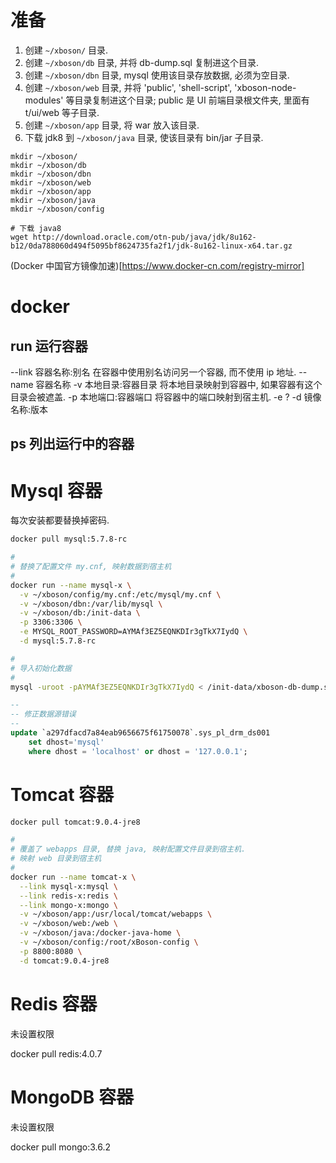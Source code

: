 # 准备

1. 创建 `~/xboson/` 目录.
2. 创建 `~/xboson/db` 目录, 并将 db-dump.sql 复制进这个目录.
2. 创建 `~/xboson/dbn` 目录, mysql 使用该目录存放数据, 必须为空目录.
3. 创建 `~/xboson/web` 目录, 并将 'public', 'shell-script', 'xboson-node-modules' 等目录复制进这个目录; public 是 UI 前端目录根文件夹, 里面有 t/ui/web 等子目录.
4. 创建 `~/xboson/app` 目录, 将 war 放入该目录.
5. 下载 jdk8 到 `~/xboson/java` 目录, 使该目录有 bin/jar 子目录.

```shell
mkdir ~/xboson/
mkdir ~/xboson/db
mkdir ~/xboson/dbn
mkdir ~/xboson/web
mkdir ~/xboson/app
mkdir ~/xboson/java
mkdir ~/xboson/config

# 下载 java8
wget http://download.oracle.com/otn-pub/java/jdk/8u162-b12/0da788060d494f5095bf8624735fa2f1/jdk-8u162-linux-x64.tar.gz
```

(Docker 中国官方镜像加速)[https://www.docker-cn.com/registry-mirror]


# docker

## run 运行容器

--link 容器名称:别名    在容器中使用别名访问另一个容器, 而不使用 ip 地址.
--name 容器名称
-v 本地目录:容器目录    将本地目录映射到容器中, 如果容器有这个目录会被遮盖.
-p 本地端口:容器端口    将容器中的端口映射到宿主机.
-e ?
-d 镜像名称:版本

## ps 列出运行中的容器


# Mysql 容器

每次安装都要替换掉密码.

```sh
docker pull mysql:5.7.8-rc

#
# 替换了配置文件 my.cnf, 映射数据到宿主机
#
docker run --name mysql-x \
  -v ~/xboson/config/my.cnf:/etc/mysql/my.cnf \
  -v ~/xboson/dbn:/var/lib/mysql \
  -v ~/xboson/db:/init-data \
  -p 3306:3306 \
  -e MYSQL_ROOT_PASSWORD=AYMAf3EZ5EQNKDIr3gTkX7IydQ \
  -d mysql:5.7.8-rc

#
# 导入初始化数据
#
mysql -uroot -pAYMAf3EZ5EQNKDIr3gTkX7IydQ < /init-data/xboson-db-dump.sql  
```


```sql
--
-- 修正数据源错误
--
update `a297dfacd7a84eab9656675f61750078`.sys_pl_drm_ds001 
    set dhost='mysql' 
    where dhost = 'localhost' or dhost = '127.0.0.1';
```


# Tomcat 容器

```sh
docker pull tomcat:9.0.4-jre8

#
# 覆盖了 webapps 目录, 替换 java, 映射配置文件目录到宿主机.
# 映射 web 目录到宿主机
#
docker run --name tomcat-x \
  --link mysql-x:mysql \
  --link redis-x:redis \
  --link mongo-x:mongo \
  -v ~/xboson/app:/usr/local/tomcat/webapps \
  -v ~/xboson/web:/web \
  -v ~/xboson/java:/docker-java-home \
  -v ~/xboson/config:/root/xBoson-config \
  -p 8800:8080 \
  -d tomcat:9.0.4-jre8
```


# Redis 容器

未设置权限

docker pull redis:4.0.7


# MongoDB 容器

未设置权限

docker pull mongo:3.6.2